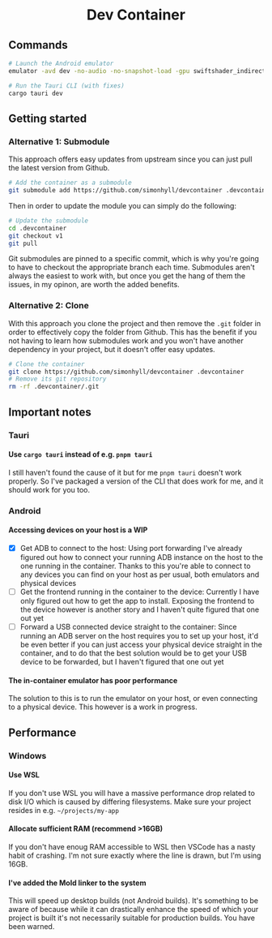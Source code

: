 <div align="center">

# Dev Container
</div>

## Commands

```bash
# Launch the Android emulator
emulator -avd dev -no-audio -no-snapshot-load -gpu swiftshader_indirect -qemu -m 2048 -netdev user,id=mynet0,hostfwd=tcp::5555-:5555
```

```bash
# Run the Tauri CLI (with fixes)
cargo tauri dev
```

## Getting started

### Alternative 1: Submodule

This approach offers easy updates from upstream since you can just pull the latest version from Github.

```bash
# Add the container as a submodule
git submodule add https://github.com/simonhyll/devcontainer .devcontainer
```

Then in order to update the module you can simply do the following:

```bash
# Update the submodule
cd .devcontainer
git checkout v1
git pull
```

Git submodules are pinned to a specific commit, which is why you're going to have to checkout the appropriate branch each time. Submodules aren't always the easiest to work with, but once you get the hang of them the issues, in my opinon, are worth the added benefits.

### Alternative 2: Clone

With this approach you clone the project and then remove the `.git` folder in order to effectively copy the folder from Github. This has the benefit if you not having to learn how submodules work and you won't have another dependency in your project, but it doesn't offer easy updates.

```bash
# Clone the container
git clone https://github.com/simonhyll/devcontainer .devcontainer
# Remove its git repository
rm -rf .devcontainer/.git
```

## Important notes

### Tauri

#### Use `cargo tauri` instead of e.g. `pnpm tauri`

I still haven't found the cause of it but for me `pnpm tauri` doesn't work properly. So I've packaged a version of the CLI that does work for me, and it should work for you too.

### Android

#### Accessing devices on your host is a WIP

- [X] Get ADB to connect to the host: Using port forwarding I've already figured out how to connect your running ADB instance on the host to the one running in the container. Thanks to this you're able to connect to any devices you can find on your host as per usual, both emulators and physical devices
- [ ] Get the frontend running in the container to the device: Currently I have only figured out how to get the app to install. Exposing the frontend to the device however is another story and I haven't quite figured that one out yet
- [ ] Forward a USB connected device straight to the container: Since running an ADB server on the host requires you to set up your host, it'd be even better if you can just access your physical device straight in the container, and to do that the best solution would be to get your USB device to be forwarded, but I haven't figured that one out yet

#### The in-container emulator has poor performance

The solution to this is to run the emulator on your host, or even connecting to a physical device. This however is a work in progress.

## Performance

### Windows

#### Use WSL

If you don't use WSL you will have a massive performance drop related to disk I/O which is caused by differing filesystems. Make sure your project resides in e.g. `~/projects/my-app`

#### Allocate sufficient RAM (recommend >16GB)

If you don't have enoug RAM accessible to WSL then VSCode has a nasty habit of crashing. I'm not sure exactly where the line is drawn, but I'm using 16GB.

#### I've added the Mold linker to the system

This will speed up desktop builds (not Android builds). It's something to be aware of because while it can drastically enhance the speed of which your project is built it's not necessarily suitable for production builds. You have been warned.

